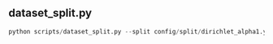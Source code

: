 ## dataset_split.py

```python
python scripts/dataset_split.py --split config/split/dirichlet_alpha1.yaml
```